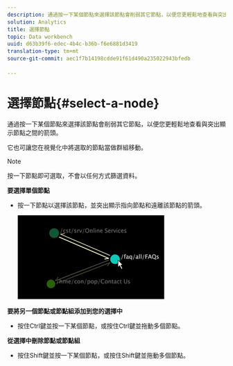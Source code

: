 ```yaml
---
description: 通過按一下某個節點來選擇該節點會削弱其它節點，以便您更輕鬆地查看與突出顯示節點之間的箭頭。
solution: Analytics
title: 選擇節點
topic: Data workbench
uuid: d63b39f6-edec-4b4c-b36b-f6e6881d3419
translation-type: tm+mt
source-git-commit: aec1f7b14198cdde91f61d490a235022943bfedb

---
```



# 選擇節點{#select-a-node}

通過按一下某個節點來選擇該節點會削弱其它節點，以便您更輕鬆地查看與突出顯示節點之間的箭頭。

它也可讓您在視覺化中將選取的節點當做群組移動。

>[!NOTE]
>
>按一下節點即可選取，不會以任何方式篩選資料。

**要選擇單個節點**

* 按一下節點以選擇該節點，並突出顯示指向節點和遠離該節點的箭頭。

   ![](assets/vis_2DProcessMap_SelectNode.png)

**要將另一個節點或節點組添加到您的選擇中**

* 按住Ctrl鍵並按一下某個節點，或按住Ctrl鍵並拖動多個節點。

**從選擇中刪除節點或節點組**

* 按住Shift鍵並按一下某個節點，或按住Shift鍵並拖動多個節點。


